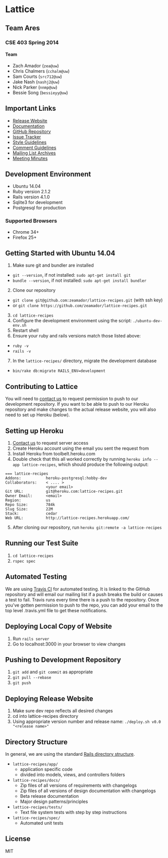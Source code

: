 # Lattice
## Team Ares
### CSE 403 Spring 2014
#### Team
- Zach Amador (`zea@uw`)
- Chris Chalmers (`cchalm@uw`)
- Sam Courts (`src712@uw`)
- Jake Nash (`nashj2@uw`)
- Nick Parker (`nnmp@uw`)
- Bessie Song (`bessieyy@uw`)

## Important Links
- [Release Website](http://lattice-recipes.herokuapp.com/)
- [Documentation](https://github.com/zeamador/lattice-recipes/tree/master/docs)
- [GitHub Repository](https://github.com/zeamador/lattice-recipes)
- [Issue Tracker](https://github.com/zeamador/lattice-recipes/issues)
- [Style Guidelines](https://github.com/styleguide/ruby)
- [Comment Guidelines](http://tomdoc.org/)
- [Mailing List Archives](http://mailman1.u.washington.edu/pipermail/cse403_ares/)
- [Meeting Minutes](https://docs.google.com/document/d/1ojSoqqIhGlx7bhAVIOo-5m7rPOyhUua67JkJ6k-VrRg/edit?usp=sharing)

## Development Environment
- Ubuntu 14.04
- Ruby version 2.1.2
- Rails version 4.1.0
- Sqlite3 for development
- Postgresql for production

### Supported Browsers
- Chrome 34+
- Firefox 25+

## Getting Started with Ubuntu 14.04
1. Make sure git and bundler are installed
 - ``git --version``, if not installed: ``sudo apt-get install git``
 - ``bundle --version``, if not installed: ``sudo apt-get install bundler``
2. Clone our repository
 - ``git clone git@github.com:zeamador/lattice-recipes.git`` (with ssh key)
 - or ``git clone https://github.com/zeamador/lattice-recipes.git``
3. ``cd lattice-recipes``
4. Configure the development environment using the script:
   ``./ubuntu-dev-env.sh``
5. Restart shell
6. Ensure your ruby and rails versions match those listed above:
 - ``ruby -v``
 - ``rails -v``
7. In the ``lattice-recipes/`` directory, migrate the development database
 - ``bin/rake db:migrate RAILS_ENV=development``

## Contributing to Lattice
You will need to [contact us][contact] to 
request permission to push to our development repository. If you want 
to be able to push to our Heroku repository and make changes to the 
actual release website, you will also need to set up Heroku (below).

## Setting up Heroku
1. [Contact us][contact] to request server access
2. Create Heroku account using the email you sent the request from
3. Install Heroku from toolbelt.heroku.com
4. Double check that this all worked correctly by running
   ``heroku info --app lattice-recipes``,
   which should produce the following output:  
```
=== lattice-recipes
Addons:           heroku-postgresql:hobby-dev
Collaborators:    < .... >
                  <your email>
Git URL:          git@heroku.com:lattice-recipes.git
Owner Email:      <email>
Region:           us
Repo Size:        784k
Slug Size:        22M
Stack:            cedar
Web URL:          http://lattice-recipes.herokuapp.com/
```
5. After cloning our repository, run
   ``heroku git:remote -a lattice-recipes``

## Running our Test Suite
1. ``cd lattice-recipes``
2. ``rspec spec`` 

## Automated Testing
We are using [Travis CI][travis]
for automated testing. It is linked to the GitHub repository and will email
our mailing list if a push breaks the build or causes a test to
fail. Travis runs every time there is a push to the repository. Once you've
gotten permission to push to the repo, you can add your email to the top
level .travis.yml file to get these notifications.

## Deploying Local Copy of Website
1. Run ``rails server``
2. Go to localhost:3000 in your browser to view changes

## Pushing to Development Repository
1. ``git add`` and ``git commit`` as appropriate
2. ``git pull --rebase`` 
3. ``git push``

## Deploying Release Website
1. Make sure dev repo reflects all desired changes
2. cd into lattice-recipes directory
3. Using appropriate version number and release name:
    ``./deploy.sh v0.0 "<release name>"``

## Directory Structure
In general, we are using the standard [Rails directory structure][rails].
 - `lattice-recipes/app/`
    - application specific code
    - divided into models, views, and controllers folders
 - `lattice-recipes/docs/`
    - Zip files of all versions of requirements with changelogs
    - Zip files of all versions of design documentation with changelogs
    - Beta release documentation
    - Major design patterns/principles
 - `lattice-recipes/tests/`
    - Text file system tests with step by step instructions
 - `lattice-recipes/spec/`
    - Automated unit tests

## License
MIT

[travis]:https://travis-ci.org/zeamador/lattice-recipes
[contact]:mailto:cse403_ares@u.washington.edu
[rails]:http://www.tutorialspoint.com/ruby-on-rails/rails-directory-structure.htm
